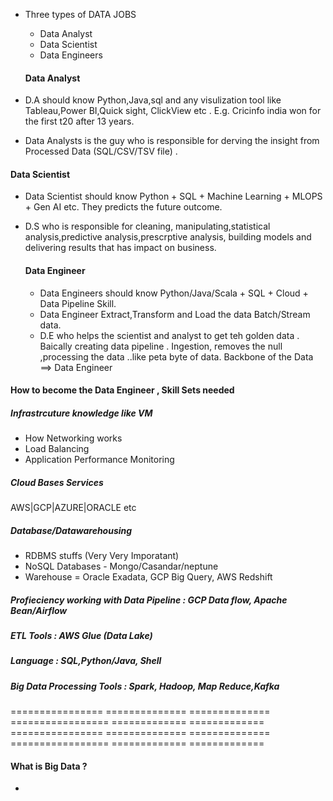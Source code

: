 - Three types of DATA JOBS

  - Data Analyst
  - Data Scientist
  - Data Engineers

  #### Data Analyst
- D.A should know Python,Java,sql and any visulization tool like Tableau,Power BI,Quick sight, ClickView etc . E.g. Cricinfo india won for the first t20 after 13 years.

- Data Analysts is the guy who is responsible for derving the insight from Processed Data (SQL/CSV/TSV file) .
#### Data Scientist

- Data Scientist should know Python + SQL + Machine Learning + MLOPS + Gen AI etc. They predicts the future outcome.

- D.S  who is responsible for cleaning, manipulating,statistical analysis,predictive analysis,prescrptive analysis, building models and delivering results that has impact on business.

  #### Data Engineer

  - Data Engineers should know Python/Java/Scala + SQL + Cloud + Data Pipeline Skill.
  - Data Engineer Extract,Transform and Load the data Batch/Stream data.
  - D.E who helps the scientist and analyst to get teh golden data . Baically creating data pipeline . Ingestion, removes the null ,processing the data ..like peta byte of data. Backbone of the Data ==> Data Engineer

#### How to become the Data Engineer , Skill Sets needed 

##### Infrastrcuture knowledge like VM
- How Networking works
- Load Balancing
- Application Performance Monitoring

##### Cloud Bases Services

AWS|GCP|AZURE|ORACLE etc

##### Database/Datawarehousing

- RDBMS stuffs  (Very Very Imporatant)
- NoSQL Databases - Mongo/Casandar/neptune
- Warehouse  = Oracle Exadata, GCP Big Query, AWS Redshift

##### Profieciency working with Data Pipeline : GCP Data flow, Apache Bean/Airflow

##### ETL Tools : AWS Glue (Data Lake)

##### Language : SQL,Python/Java, Shell

##### Big Data Processing Tools : Spark, Hadoop, Map Reduce,Kafka

================ ============== ============== ================= ============= =============
================ ============== ============== ================= ============= =============

#### What is Big Data ?

- 
